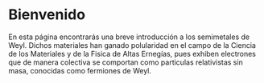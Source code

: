 # Bienvenido
En esta página encontrarás una breve introducción a los semimetales de Weyl. Dichos materiales han ganado polularidad en el campo de la Ciencia de los Materiales y de la Fisica de Altas Ernegías, pues exhiben electrones que de manera colectiva se comportan como particulas relativistas sin masa, conocidas como fermiones de Weyl. 

